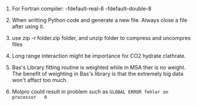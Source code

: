 1. For Fortran compiler:
	-fdefault-real-8 -fdefault-double-8
2. When writting Python code and generate a new file. Always close a file after using it.

3. use zip -r folder.zip folder, and unzip folder to compress and uncompres files

4. Long range interaction might be importance for CO2 hydrate clathrate.

5. Bas's Library fitting routine is weighted while in MSA ther is no weight. The benefit of weighting in Bas's library is that the extremely big data won't affact too much.

6. Molpro could result in problem such as `GLOBAL ERROR fehler on processor   0`

